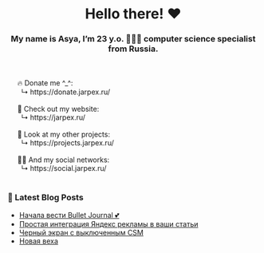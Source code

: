 <h1 align="center"> Hello there! ❤️</h1>
<h3 align="center">My name is Asya, I’m 23 y.o. 👩🏻‍💻 computer science specialist from Russia.</h3>
<br/>
<br/>
&nbsp;&nbsp;&nbsp;&nbsp;&nbsp;🔥 Donate me ^_^:<br/>
&nbsp;&nbsp;&nbsp;&nbsp;&nbsp;&nbsp;&nbsp;↳ https://donate.jarpex.ru/
<br/>
<br/>
&nbsp;&nbsp;&nbsp;&nbsp;&nbsp;🌸 Check out my website:<br/>
&nbsp;&nbsp;&nbsp;&nbsp;&nbsp;&nbsp;&nbsp;↳ https://jarpex.ru/
<br/>
<br/>
&nbsp;&nbsp;&nbsp;&nbsp;&nbsp;🌱 Look at my other projects:<br/>
&nbsp;&nbsp;&nbsp;&nbsp;&nbsp;&nbsp;&nbsp;↳ https://projects.jarpex.ru/
<br/>
<br/>
&nbsp;&nbsp;&nbsp;&nbsp;&nbsp;👧🏻 And my social networks:<br/>
&nbsp;&nbsp;&nbsp;&nbsp;&nbsp;&nbsp;&nbsp;↳ https://social.jarpex.ru/
<br/>
<br/>

### 📕 Latest Blog Posts

<!-- BLOG-POST-LIST:START -->
- [Начала вести Bullet Journal 💕](https://blog.jarpex.ru/%d0%bd%d0%b0%d1%87%d0%b0%d0%bb%d0%b0-%d0%b2%d0%b5%d1%81%d1%82%d0%b8-bullet-journal-%f0%9f%92%95/)
- [Простая интеграция Яндекс рекламы в ваши статьи](https://blog.jarpex.ru/%d0%bf%d1%80%d0%be%d1%81%d1%82%d0%b0%d1%8f-%d0%b8%d0%bd%d1%82%d0%b5%d0%b3%d1%80%d0%b0%d1%86%d0%b8%d1%8f-%d1%8f%d0%bd%d0%b4%d0%b5%d0%ba%d1%81-%d1%80%d0%b5%d0%ba%d0%bb%d0%b0%d0%bc%d1%8b-%d0%b2-%d0%b2/)
- [Черный экран с выключенным CSM](https://blog.jarpex.ru/chernyj-ekran-s-vyklyuchennym-csm/)
- [Новая веха](https://blog.jarpex.ru/novaya-vexa/)
<!-- BLOG-POST-LIST:END -->
